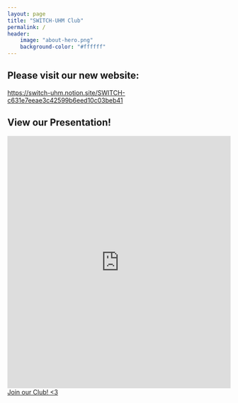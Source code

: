 ```yaml
---
layout: page
title: "SWITCH-UHM Club"
permalink: /
header:
    image: "about-hero.png"
    background-color: "#ffffff"
---
```


## Please visit our new website:
https://switch-uhm.notion.site/SWITCH-c631e7eeae3c42599b6eed10c03beb41



## View our Presentation!
  <iframe src="https://docs.google.com/presentation/d/e/2PACX-1vTXYHsReirj05Hk_NwdTc1YqpLSJlCTwnixCVq0sK0mIcBX3lsHgF0nPOJnJrayYZ0MIRVQ8yCo6GkL/embed?start=false&loop=false&delayms=3000" frameborder="0" width="100%" height="569" allowfullscreen="true" mozallowfullscreen="true" webkitallowfullscreen="true"></iframe>
  <a href="https://switch-uhm.github.io/pages/join/" class="primary button">Join our Club! <3</a>